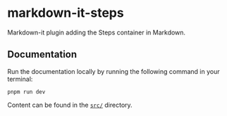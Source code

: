 # markdown-it-steps

Markdown-it plugin adding the Steps container in Markdown.

## Documentation

Run the documentation locally by running the following command in your terminal:

```shell
pnpm run dev
```

Content can be found in the [`src/`](./src) directory.
